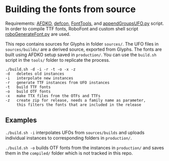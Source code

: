 # Building the fonts from source

Requirements: [AFDKO](https://github.com/adobe-type-tools/afdko), [defcon](https://github.com/typesupply/defcon), [FontTools](https://github.com/behdad/fonttools), and [appendGroupsUFO.py](https://github.com/rosettatype/Post-production-scripts) script. In order to compile TTF fonts, RoboFont and custom shell script [roboGenerateFont.py](https://github.com/rosettatype/Post-production-scripts) are used.

This repo contains sources for Glyphs in folder `sources/`. The UFO files in `sources/builds/` are a derived source, exported from Glyphs. The fonts are built using AFDKO setup saved in `production/`. You can use the `build.sh` script in the `tools/` folder to replicate the process.

```
./build.sh -d -i -r -t -o -x -z
-d   deletes old instances
-i   interpolate new instances
-r   generate TTF instances from UFO instances
-t   build TTF fonts
-o   build OTF fonts
-x   make TTX files from the OTFs and TTFs
-z   create zip for release, needs a family name as parameter, 
     this filters the fonts that are included in the release
```

## Examples

`./build.sh -i` interpolates UFOs from  `sources/builds` and uploads individual instances to corresponding folders in `production/`.

`./build.sh -o` builds OTF fonts from the instances in `production/` and saves them in the `compiled/` folder which is not tracked in this repo.
